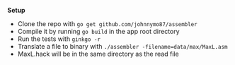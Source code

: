 **Setup**
* Clone the repo with `go get github.com/johnnymo87/assembler`
* Compile it by running `go build` in the app root directory
* Run the tests with `ginkgo -r`
* Translate a file to binary with `./assembler -filename=data/max/MaxL.asm`
* MaxL.hack will be in the same directory as the read file
